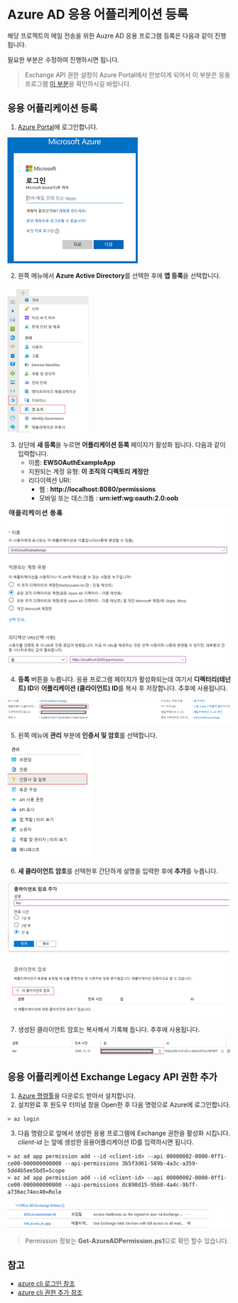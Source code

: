 # Azure AD 응용 어플리케이션 등록

해당 프로젝트의 메일 전송을 위한 Auzre AD 응용 프로그램 등록은 다음과 같이 
진행됩니다.

필요한 부분은 수정하여 진행하시면 됩니다.

> Exchange API 권한 설정이 Azure Portal에서 안보이게 되어서 이 부분은 응용프로그램 [이 부분](#응용-어플리케이션-exchange-legacy-api-권한-추가)을 확인하시길 바랍니다.

## 응용 어플리케이션 등록
1. [Azure Portal](https://portal.azure.com)에 로그인합니다.

![](/images/register1.png)


2. 왼쪽 메뉴에서 **Azure Active Directory**를 선택한 후에 **앱 등록**을 선택합니다.

![](/images/register2.png)


3. 상단에 **새 등록**을 누르면 **어플리케이션 등록** 페이지가 활성화 됩니다. 다음과 같이 입력합니다.
    -  이름: **EWSOAuthExampleApp**
    -  지원되는 계정 유형: **이 조직의 디렉토리 계정만**
    -  리다이렉션 URI: 
       -  웹 : **http://localhost:8080/permissions**
       -  모바일 또는 데스크톱 : **urn:ietf:wg:oauth:2.0:oob**

![](/images/register22.png)

4. **등록** 버튼을 누릅니다. 응용 프로그램 페이지가 활성화되는데 여기서 **디렉터리(테넌트) ID**와 **어플리케이션 (클라이언트) ID**를 복사 후 저장합니다. 추후에 사용됩니다.

![](/images/register3.png)

5. 왼쪽 메뉴에 **관리** 부분에 **인증서 및 암호**를 선택합니다.
 
![](/images/register4.png)

6. **새 클라이언트 암호**를 선택한후 간단하게 설명을 입력한 후에 **추가**를 누릅니다.

![](/images/register5.png)

7. 생성된 클라이언트 암호는 복사해서 기록해 둡니다. 추후에 사용됩니다.

![](/images/register6.png)


## 응용 어플리케이션 Exchange Legacy API 권한 추가

1. [Azure 명령툴](https://docs.microsoft.com/ko-kr/cli/azure/install-azure-cli-windows?tabs=azure-cli)을 다운로드 받아서 설치합니다.
2. 설치완료 후 원도우 터미널 창을 Open한 후 다음 명령으로 Azure에 로그인합니다.
```console
> az login
```
3. 다음 명령으로 앞에서 생성한 응용 프로그램에 Exchange 권한을 활성화 시킵니다.
 *client-id* 는 앞에 생성한 응용어플리케이션 ID를 입력하시면 됩니다.

```console
> az ad app permission add --id <client-id> --api 00000002-0000-0ff1-ce00-000000000000 --api-permissions 3b5f3d61-589b-4a3c-a359-5dd4b5ee5bd5=Scope
> az ad app permission add --id <client-id> --api 00000002-0000-0ff1-ce00-000000000000 --api-permissions dc890d15-9560-4a4c-9b7f-a736ec74ec40=Role
```

![](/images/register7.png)

> Permission 정보는 **Get-AzureADPermission.ps1**으로 확인 할수 있습니다.

## 참고
- [azure cli 로그인 참조](https://docs.microsoft.com/ko-kr/cli/azure/authenticate-azure-cli)
- [azure cli 권한 추가 참조](https://docs.microsoft.com/en-us/cli/azure/ad/app/permission?view=azure-cli-latest#az_ad_app_permission_add)
